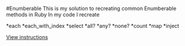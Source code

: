 #Enumberable
This is my solution to recreating common Enumberable methods in Ruby
In my code I recreate

*each
*each_with_index
*select
*all?
*any?
*none?
*count
*map
*inject


[View instructions](http://www.theodinproject.com/courses/ruby-programming/lessons/advanced-building-blocks)
